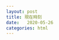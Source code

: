 ```yaml
---
layout: post
title: 現在時刻
date:   2020-05-26
categories: html
---
```


<html>
 <head>
  <script type="text/javascript">
   function prdate ( ) {
    window.setTimeout ("location.reload ( )", 1000);
    var today = new Date();
    var thisyear = today.getFullYear ( );
    var thismonth =today.getMonth ( )+1;
    var thisday = today.getDate ( );
    var h = today.getHours ( );
    var m = today.getMinutes ( );
    var s = today.getSeconds ( );
    var prday = thisyear+"/"+thismonth+"/"+thisday+" "+h+":"+m+":"+s;
    document.write (prday);
    }
  </script>
 </head>
 <body>
  <script type="text/javascript">
   prdate();
  </script>
 </body>
</html>
